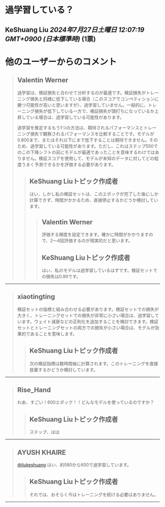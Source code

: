 # 過学習している？
**KeShuang Liu** *2024年7月27日土曜日 12:07:19 GMT+0900 (日本標準時)* (1票)
---
# 他のユーザーからのコメント
> ## Valentin Werner
> 
> 過学習は、検証損失と合わせて分析するのが最適です。検証損失がトレーニング損失と同様に低下している場合（このスコアでコンペティションに勝つ可能性が高いと思いますが）、過学習していません。一般的に、トレーニング損失が低下している一方で、検証損失が頭打ちになっているか上昇している場合は、過学習している可能性があります。
> 
> 過学習を推定するもう1つの方法は、期待されるパフォーマンスとトレーニング損失で観察されるパフォーマンスを比較することです。モデルが0.800まで、またはそれ以下にまで低下することは期待できません。そのため、過学習している可能性があります。ただし、これはステップ550でのこの下降シフトの前にモデルが最適であったことを意味するわけではありません。検証スコアを使用して、モデルが未知のデータに対してどの程度うまく予測できるかを評価する必要があります。
> 
> 
> 
> > ## KeShuang Liuトピック作成者
> > 
> > はい、しかし私の検証セットは、このエポックが完了した後にしか計算できず、時間がかかるため、直接停止するかどうか検討しています。
> > 
> > 
> > 
> > > ## Valentin Werner
> > > 
> > > 評価する頻度を設定できます。確かに時間がかかりますので、2〜4回評価するのが現実的だと思います。
> > > 
> > > 
> > > 
> > > ## KeShuang Liuトピック作成者
> > > 
> > > はい、私のモデルは過学習しているはずです。検証セットでの損失は0.99です。
> > > 
> > > 
> > > 
---
> ## xiaotingting
> 
> 検証セットの指標と組み合わせる必要があります。検証セットでの損失が大きく、トレーニングセットでの損失が非常に小さい場合は、過学習しています。ウェイト減衰などの正則化を追加することを検討できます。検証セットとトレーニングセットの両方での損失が小さい場合は、モデルが効果的であることを意味します。
> 
> 
> 
> > ## KeShuang Liuトピック作成者
> > 
> > 次の検証指標は数時間後に計算されます。このトレーニングを直接放棄するかどうか検討しています。
> > 
> > 
> > 
---
> ## Rise_Hand
> 
> わあ、すごい！600エポック！！どんなモデルを使っているのですか？
> 
> 
> 
> > ## KeShuang Liuトピック作成者
> > 
> > ステップ、はは
> > 
> > 
> > 
---
> ## AYUSH KHAIRE
> 
> [@liukeshuang](https://www.kaggle.com/liukeshuang) はい、約580から600で過学習しています。
> 
> 
> 
> > ## KeShuang Liuトピック作成者
> > 
> > それでは、おそらく今はトレーニングを続ける必要はありません。
> > 
> > 
> > 
---

